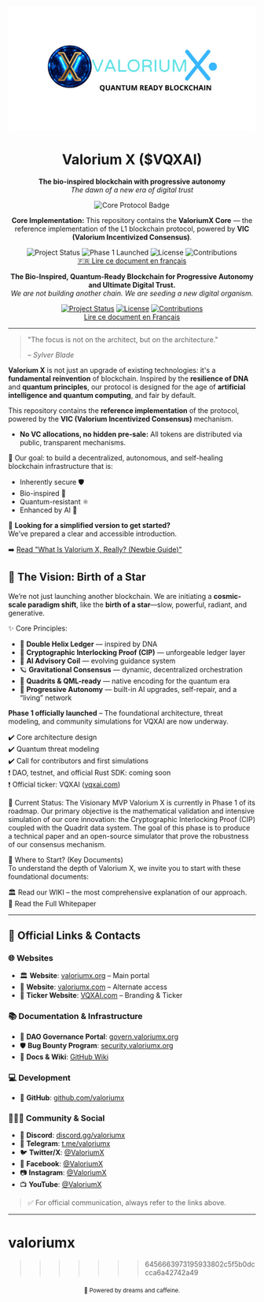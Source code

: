 <p align="center">
  <img src="https://github.com/SylverbladeX/ValoriumX/blob/main/pictures/vlrx-logo-min.jpg" alt="Logo de Valorium X" width="550"/>
</p>

<h1 align="center">Valorium X ($VQXAI)</h1>

<p align="center">
  <strong>The bio-inspired blockchain with progressive autonomy</strong><br />
  <em>The dawn of a new era of digital trust</em>
</p>

<p align="center">
  <img src="https://img.shields.io/badge/Core-Protocol-brightgreen?style=flat-square" alt="Core Protocol Badge">
</p>

<p align="center">
  <strong>Core Implementation:</strong> This repository contains the <b>ValoriumX Core</b> — the reference implementation of the L1 blockchain protocol, powered by <b>VIC (Valorium Incentivized Consensus)</b>.
</p>

<p align="center">
  <img src="https://img.shields.io/badge/Status-In%20Development-blue" alt="Project Status">
  <img src="https://img.shields.io/badge/Phase%201-Launched-brightgreen" alt="Phase 1 Launched">
  <img src="https://img.shields.io/badge/License-MIT-green" alt="License">
  <img src="https://img.shields.io/badge/Contributions-Welcome-brightgreen" alt="Contributions">
  <br>
  <a href="https://github.com/SylverbladeX/ValoriumX/blob/main/README_FR.md">🇫🇷 Lire ce document en français</a>
</p>

<p align="center">
  <strong>The Bio-Inspired, Quantum-Ready Blockchain for Progressive Autonomy and Ultimate Digital Trust.</strong>
  <br />
  <em>We are not building another chain. We are seeding a new digital organism.</em>
</p>

<p align="center">
  <a href="https://github.com/SylverbladeX/ValoriumX/blob/main/docs/ROADMAP.md"><img src="https://img.shields.io/badge/Status-Phase%201%3A%20Proven%20Consensus-blue.svg" alt="Project Status"></a>
  <a href="https://github.com/SylverbladeX/ValoriumX/blob/main/LICENSE"><img src="https://img.shields.io/badge/License-MIT-green.svg" alt="License"></a>
  <a href="https://github.com/SylverbladeX/ValoriumX/blob/main/CONTRIBUTING.md"><img src="https://img.shields.io/badge/Contributions-Welcome-brightgreen.svg" alt="Contributions"></a>
  <br>
  <a href="https://github.com/SylverbladeX/ValoriumX/blob/main/newbie-fr.md">Lire ce document en Français</a>
</p>

---

> "The focus is not on the architect, but on the architecture."
>
> *– Sylver Blade*

**Valorium X** is not just an upgrade of existing technologies: it's a **fundamental reinvention** of blockchain. Inspired by the **resilience of DNA** and **quantum principles**, our protocol is designed for the age of **artificial intelligence and quantum computing**, and fair by default.  

This repository contains the **reference implementation** of the protocol, powered by the **VIC (Valorium Incentivized Consensus)** mechanism.

- **No VC allocations, no hidden pre-sale:** All tokens are distributed via public, transparent mechanisms.

🎯 Our goal: to build a decentralized, autonomous, and self-healing blockchain infrastructure that is:
- Inherently secure 🛡️  
- Bio-inspired 🌱  
- Quantum-resistant ⚛️  
- Enhanced by AI 🤖

📘 **Looking for a simplified version to get started?**  
We’ve prepared a clear and accessible introduction.

➡️ [Read "What Is Valorium X, Really? (Newbie Guide)"](newbie.md)

## 🌟 The Vision: Birth of a Star

We’re not just launching another blockchain. We are initiating a **cosmic-scale paradigm shift**, like the **birth of a star**—slow, powerful, radiant, and generative.

✨ Core Principles:
- 🧬 **Double Helix Ledger** — inspired by DNA  
- 🔐 **Cryptographic Interlocking Proof (CIP)** — unforgeable ledger layer  
- 🧠 **AI Advisory Coil** — evolving guidance system  
- 🪐 **Gravitational Consensus** — dynamic, decentralized orchestration
- 🧬 **Quadrits & QML-ready** — native encoding for the quantum era
- 🦾 **Progressive Autonomy** — built-in AI upgrades, self-repair, and a “living” network

**Phase 1 officially launched** – The foundational architecture, threat modeling, and community simulations for VQXAI are now underway.

✔️ Core architecture design  
✔️ Quantum threat modeling  
✔️ Call for contributors and first simulations  
❗ DAO, testnet, and official Rust SDK: coming soon  
❗ Official ticker: VQXAI ([vqxai.com](https://vqxai.com))

🚀 Current Status: The Visionary MVP
Valorium X is currently in Phase 1 of its roadmap.
Our primary objective is the mathematical validation and intensive simulation of our core innovation: the Cryptographic Interlocking Proof (CIP) coupled with the Quadrit data system. The goal of this phase is to produce a technical paper and an open-source simulator that prove the robustness of our consensus mechanism.

🚀 Where to Start? (Key Documents)  
To understand the depth of Valorium X, we invite you to start with these foundational documents:

🏛️ Read our WIKI – the most comprehensive explanation of our approach.  
📖 Read the Full Whitepaper

---

## 🔗 Official Links & Contacts

### 🌐 Websites  
- 🏛️ **Website**: [valoriumx.org](https://valoriumx.org) – Main portal  
- 🧭 **Website**: [valoriumx.com](https://valoriumx.com) – Alternate access  
- 🎯 **Ticker Website**: [VQXAI.com](https://vqxai.com) – Branding & Ticker

### 📚 Documentation & Infrastructure  
- 🧠 **DAO Governance Portal**: [govern.valoriumx.org](#)  
- 🛡️ **Bug Bounty Program**: [security.valoriumx.org](#)  
- 📘 **Docs & Wiki**: [GitHub Wiki](https://github.com/SylverbladeX/ValoriumX/wiki)

### 💻 Development  
- 🧬 **GitHub**: [github.com/valoriumx](https://github.com/valoriumx)

### 🧑‍🤝‍🧑 Community & Social  
- 💬 **Discord**: [discord.gg/valoriumx](https://discord.gg/valoriumx)  
- 📢 **Telegram**: [t.me/valoriumx](https://t.me/valoriumx)  
- 🐦 **Twitter/X**: [@ValoriumX](https://twitter.com/ValoriumX)  
- 📘 **Facebook**: [@ValoriumX](https://www.facebook.com/valoriumx1)  
- 📷 **Instagram**: [@ValoriumX](https://www.instagram.com/valoriumx/)  
- 📺 **YouTube**: [@ValoriumX](https://www.youtube.com/@valoriumx)

> ✅ For official communication, always refer to the links above.

---

# valoriumx
>>>>>>> 6456663973195933802c5f5b0dccca6a42742a49
<p align="center"><sub>🚀 Powered by dreams and caffeine.</sub></p>
